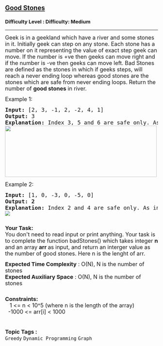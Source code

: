 <h2><a href="https://www.geeksforgeeks.org/problems/good-stones--170647/1?page=4&category=Graph&sortBy=submissions">Good Stones</a></h2><h3>Difficulty Level : Difficulty: Medium</h3><hr><div class="problems_problem_content__Xm_eO"><p><span style="font-size: 18px;">Geek is in a geekland which have a river and some stones in it. Initially geek can step on any stone. Each stone has a number on it representing the value of exact step geek can move. If the number is +ve then geeks can move right and if the number is -ve then geeks can move left. Bad Stones are defined as the stones in which if geeks steps, will reach a never ending loop whereas good stones are the stones which are safe from never ending loops. Return the number of <strong>good stones</strong> in river.</span></p>
<p><span style="font-size: 18px;">Example 1:</span></p>
<pre><span style="font-size: 18px;"><strong>Input:</strong> [2, 3, -1, 2, -2, 4, 1]</span>
<span style="font-size: 18px;"><strong>Output: </strong>3
<strong>Explanation: </strong>Index 3, 5 and 6 are safe only. As index 1, 4, 2 forms a cycle and from index 0 you can go to index 2 which is part of cycle.
</span><img style="height: 169px; width: 500px;" src="https://media.geeksforgeeks.org/img-practice/good_stones_png-1663740812.png" alt="">
</pre>
<p><span style="font-size: 18px;">Example 2:</span></p>
<pre><span style="font-size: 18px;"><strong>Input:</strong> [1, 0, -3, 0, -5, 0]</span>
<span style="font-size: 18px;"><strong>Output: 2</strong>
<strong>Explanation: </strong>Index 2 and 4 are safe only. As index 0, 1, 3, 5 form cycle.
</span><img src="https://media.geeksforgeeks.org/img-practice/PROD/addEditProblem/713990/Web/Other/3500a2e3-a9d5-4957-a6c7-43ed30313c68_1685087994.jpg">

</pre>
<p><span style="font-size: 18px;"><strong>Your Task:</strong></span><br><span style="font-size: 18px;">You don't need to read input or print anything. Your task is to complete the function badStones() which takes integer <strong>n</strong> and&nbsp;an&nbsp;array <strong>arr </strong>as input, and return an interger value as the number of good stones. Here n is the lenght of arr.</span></p>
<p><span style="font-size: 18px;"><strong>Expected Time Complexity</strong>&nbsp;: O(N), N is the number of stones<br><strong>Expected Auxiliary Space</strong>&nbsp;: O(N),&nbsp;N is the number of stones</span></p>
<p><br><span style="font-size: 18px;"><strong>Constraints:</strong><br>&nbsp;&nbsp;&nbsp;1 &lt;= n&nbsp;&lt;&nbsp;10^5 (where n is the length of the array)<br>&nbsp; -1000 &lt;= arr[i] &lt; 1000</span></p></div><br><p><span style=font-size:18px><strong>Topic Tags : </strong><br><code>Greedy</code>&nbsp;<code>Dynamic Programming</code>&nbsp;<code>Graph</code>&nbsp;